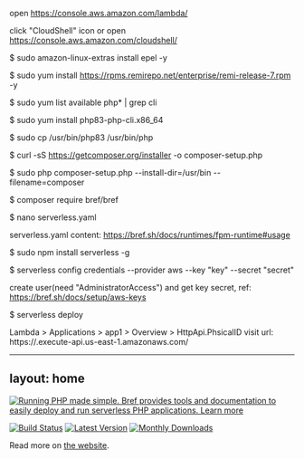 open https://console.aws.amazon.com/lambda/

click "CloudShell" icon or open https://console.aws.amazon.com/cloudshell/

$ sudo amazon-linux-extras install epel -y

$ sudo yum install https://rpms.remirepo.net/enterprise/remi-release-7.rpm -y

$ sudo yum list available php\* | grep cli

$ sudo yum install php83-php-cli.x86_64

$ sudo cp /usr/bin/php83 /usr/bin/php

$ curl -sS https://getcomposer.org/installer -o composer-setup.php

$ sudo php composer-setup.php --install-dir=/usr/bin --filename=composer

$ composer require bref/bref

$ nano serverless.yaml

serverless.yaml content: https://bref.sh/docs/runtimes/fpm-runtime#usage

$ sudo npm install serverless -g

$ serverless config credentials --provider aws --key "key" --secret "secret"

create user(need "AdministratorAccess") and get key secret, ref: https://bref.sh/docs/setup/aws-keys

$ serverless deploy

Lambda > Applications > app1 > Overview > HttpApi.PhsicalID
visit url: https://<PhsicalID>.execute-api.us-east-1.amazonaws.com/

---
layout: home
---

[![Running PHP made simple. Bref provides tools and documentation to easily deploy and run serverless PHP applications. Learn more](docs/readme-screenshot.jpg)](https://bref.sh/)

[![Build Status](https://travis-ci.com/brefphp/bref.svg?branch=master)](https://travis-ci.com/brefphp/bref)
[![Latest Version](https://img.shields.io/github/release/brefphp/bref.svg?style=flat-square)](https://packagist.org/packages/bref/bref)
[![Monthly Downloads](https://img.shields.io/packagist/dm/bref/bref.svg)](https://packagist.org/packages/bref/bref/stats)

Read more on [the website](https://bref.sh/).
